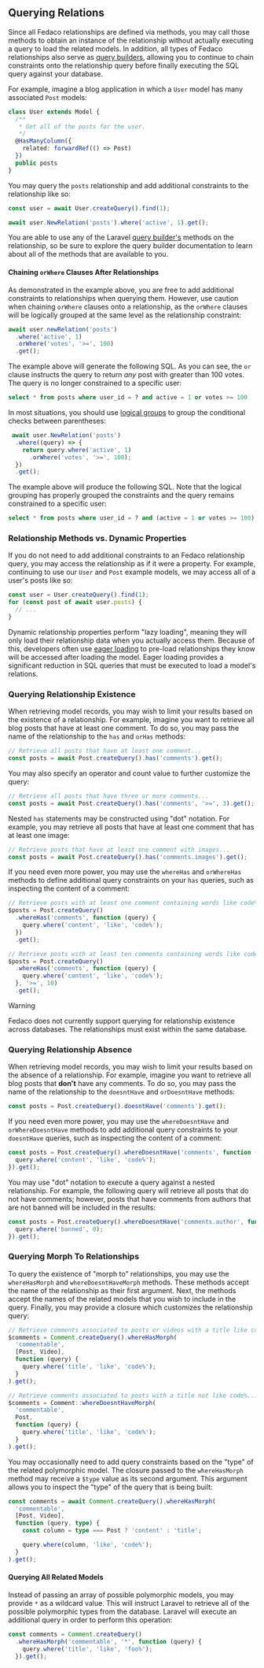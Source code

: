 ## Querying Relations

Since all Fedaco relationships are defined via methods, you may call those methods to obtain an instance of the relationship without actually executing a query to load the related models. In addition, all types of Fedaco relationships also serve as [query builders](/docs/{{version}}/queries), allowing you to continue to chain constraints onto the relationship query before finally executing the SQL query against your database.

For example, imagine a blog application in which a `User` model has many associated `Post` models:

```typescript
class User extends Model {
  /**
   * Get all of the posts for the user.
   */
  @HasManyColumn({
    related: forwardRef(() => Post)
  })
  public posts
}
```

You may query the `posts` relationship and add additional constraints to the relationship like so:

```typescript
const user = await User.createQuery().find(1);

await user.NewRelation('posts').where('active', 1).get();
```

You are able to use any of the Laravel [query builder's](/docs/{{version}}/queries) methods on the relationship, so be sure to explore the query builder documentation to learn about all of the methods that are available to you.

<a name="chaining-orwhere-clauses-after-relationships"></a>
#### Chaining `orWhere` Clauses After Relationships

As demonstrated in the example above, you are free to add additional constraints to relationships when querying them. However, use caution when chaining `orWhere` clauses onto a relationship, as the `orWhere` clauses will be logically grouped at the same level as the relationship constraint:

```typescript
await user.newRelation('posts')
  .where('active', 1)
  .orWhere('votes', '>=', 100)
  .get();
```

The example above will generate the following SQL. As you can see, the `or` clause instructs the query to return _any_ post with greater than 100 votes. The query is no longer constrained to a specific user:

```sql
select * from posts where user_id = ? and active = 1 or votes >= 100
```

In most situations, you should use [logical groups](/docs/{{version}}/queries#logical-grouping) to group the conditional checks between parentheses:

```typescript
 await user.NewRelation('posts')
  .where((query) => {
    return query.where('active', 1)
      .orWhere('votes', '>=', 100);
  })
  .get();
```

The example above will produce the following SQL. Note that the logical grouping has properly grouped the constraints and the query remains constrained to a specific user:

```sql
select * from posts where user_id = ? and (active = 1 or votes >= 100)
```

<a name="relationship-methods-vs-dynamic-properties"></a>
### Relationship Methods vs. Dynamic Properties

If you do not need to add additional constraints to an Fedaco relationship query, you may access the relationship as if it were a property. For example, continuing to use our `User` and `Post` example models, we may access all of a user's posts like so:

```typescript
const user = User.createQuery().find(1);
for (const post of await user.posts) {
  // ...
}
```

Dynamic relationship properties perform "lazy loading", meaning they will only load their relationship data when you actually access them. Because of this, developers often use [eager loading](#eager-loading) to pre-load relationships they know will be accessed after loading the model. Eager loading provides a significant reduction in SQL queries that must be executed to load a model's relations.

### Querying Relationship Existence

When retrieving model records, you may wish to limit your results based on the existence of a relationship. For example, imagine you want to retrieve all blog posts that have at least one comment. To do so, you may pass the name of the relationship to the `has` and `orHas` methods:

```typescript
// Retrieve all posts that have at least one comment...
const posts = await Post.createQuery().has('comments').get();
```

You may also specify an operator and count value to further customize the query:
```typescript
// Retrieve all posts that have three or more comments...
const posts = await Post.createQuery().has('comments', '>=', 3).get();
```

Nested `has` statements may be constructed using "dot" notation. For example, you may retrieve all posts that have at least one comment that has at least one image:
```typescript
// Retrieve posts that have at least one comment with images...
const posts = await Post.createQuery().has('comments.images').get();
```

If you need even more power, you may use the `whereHas` and `orWhereHas` methods to define additional query constraints on your `has` queries, such as inspecting the content of a comment:
```typescript
// Retrieve posts with at least one comment containing words like code%...
$posts = Post.createQuery()
  .whereHas('comments', function (query) {
    query.where('content', 'like', 'code%');
  })
  .get();

// Retrieve posts with at least ten comments containing words like code%...
$posts = Post.createQuery()
  .whereHas('comments', function (query) {
    query.where('content', 'like', 'code%');
  }, '>=', 10)
  .get();
```

> [!WARNING]  
> Fedaco does not currently support querying for relationship existence across databases. The relationships must exist within the same database.

[//]: # (#### Inline Relationship Existence Queries)

[//]: # ()
[//]: # (If you would like to query for a relationship's existence with a single, simple where condition attached to the relationship query, you may find it more convenient to use the `whereRelation`, `orWhereRelation`, `whereMorphRelation`, and `orWhereMorphRelation` methods. For example, we may query for all posts that have unapproved comments:)

[//]: # ()
[//]: # (    use App\Models\Post;)

[//]: # ()
[//]: # (    $posts = Post::whereRelation&#40;'comments', 'is_approved', false&#41;->get&#40;&#41;;)

[//]: # ()
[//]: # (Of course, like calls to the query builder's `where` method, you may also specify an operator:)

[//]: # ()
[//]: # (    $posts = Post::whereRelation&#40;)

[//]: # (        'comments', 'created_at', '>=', now&#40;&#41;->subHour&#40;&#41;)

[//]: # (    &#41;->get&#40;&#41;;)

### Querying Relationship Absence

When retrieving model records, you may wish to limit your results based on the absence of a relationship. For example, imagine you want to retrieve all blog posts that **don't** have any comments. To do so, you may pass the name of the relationship to the `doesntHave` and `orDoesntHave` methods:

```typescript
const posts = Post.createQuery().doesntHave('comments').get();
```

If you need even more power, you may use the `whereDoesntHave` and `orWhereDoesntHave` methods to add additional query constraints to your `doesntHave` queries, such as inspecting the content of a comment:

```typescript
const posts = Post.createQuery().whereDoesntHave('comments', function (query) {
  query.where('content', 'like', 'code%');
}).get();
```

You may use "dot" notation to execute a query against a nested relationship. For example, the following query will retrieve all posts that do not have comments; however, posts that have comments from authors that are not banned will be included in the results:

```typescript
const posts = Post.createQuery().whereDoesntHave('comments.author', function (query) {
  query.where('banned', 0);
}).get();
```

### Querying Morph To Relationships

To query the existence of "morph to" relationships, you may use the `whereHasMorph` and `whereDoesntHaveMorph` methods. These methods accept the name of the relationship as their first argument. Next, the methods accept the names of the related models that you wish to include in the query. Finally, you may provide a closure which customizes the relationship query:

```typescript
// Retrieve comments associated to posts or videos with a title like code%...
$comments = Comment.createQuery().whereHasMorph(
  'commentable',
  [Post, Video],
  function (query) {
    query.where('title', 'like', 'code%');
  }
).get();

// Retrieve comments associated to posts with a title not like code%...
$comments = Comment::whereDoesntHaveMorph(
  'commentable',
  Post,
  function (query) {
    query.where('title', 'like', 'code%');
  }
).get();
```

You may occasionally need to add query constraints based on the "type" of the related polymorphic model. The closure passed to the `whereHasMorph` method may receive a `$type` value as its second argument. This argument allows you to inspect the "type" of the query that is being built:

```typescript
const comments = await Comment.createQuery().whereHasMorph(
  'commentable',
  [Post, Video],
  function (query, type) {
    const column = type === Post ? 'content' : 'title';

    query.where(column, 'like', 'code%');
  }
).get();
```

#### Querying All Related Models

Instead of passing an array of possible polymorphic models, you may provide `*` as a wildcard value. This will instruct Laravel to retrieve all of the possible polymorphic types from the database. Laravel will execute an additional query in order to perform this operation:

```typescript
const comments = Comment.createQuery()
  .whereHasMorph('commentable', '*', function (query) {
    query.where('title', 'like', 'foo%');
  }).get();
```
